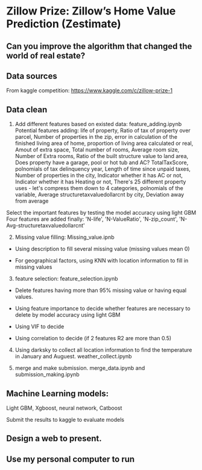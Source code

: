 # Zillow Prize: Zillow’s Home Value Prediction (Zestimate)
## Can you improve the algorithm that changed the world of real estate?

## Data sources

From kaggle competition: https://www.kaggle.com/c/zillow-prize-1

## Data clean

1. Add different features based on existed data: feature_adding.ipynb
Potential features adding: 
life of property, Ratio of tax of property over parcel, Number of properties in the zip, 
error in calculation of the finished living area of home, proportion of living area calculated or real,
Amout of extra space, Total number of rooms, Average room size, Number of Extra rooms,
Ratio of the built structure value to land area, Does property have a garage, pool or hot tub and AC?
TotalTaxScore, polnomials of tax delinquency year, Length of time since unpaid taxes,
Number of properties in the city, Indicator whether it has AC or not, Indicator whether it has Heating or not, 
There's 25 different property uses - let's compress them down to 4 categories, polnomials of the variable,
Average structuretaxvaluedollarcnt by city, Deviation away from average

Select the important features by testing the model accuracy using light GBM
Four features are added finally: 'N-life', 'N-ValueRatio', 'N-zip_count', 'N-Avg-structuretaxvaluedollarcnt'

2. Missing value filling: Missing_value.ipnb
 * Using description to fill several missing value (missing values mean 0)

 * For geographical factors, using KNN with location information to fill in missing values

3. feature selection: feature_selection.ipynb
* Delete features having more than 95% missing value or having equal values.

* Using feature importance to decide whether features are necessary to delete by model accuracy using light GBM

* Using VIF to decide

* Using correlation to decide (if 2 features R2 are more than 0.5)

4. Using darksky to collect all location information to find the temperature in January and Auguest.
weather_collect.ipynb

5. merge and make submission. merge_data.ipynb and submission_making.ipynb

## Machine Learning models:

Light GBM, Xgboost, neural network, Catboost

Submit the results to kaggle to evaluate models

## Design a web to present.

## Use my personal computer to run